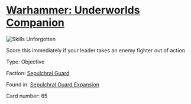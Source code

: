 # [Warhammer: Underworlds Companion](https://guidokessels.github.io/wh-underworlds)

  

![Skills Unforgotten](https://warhammerunderworlds.com/wp-content/uploads/sites/6/2017/12/065_ENG-Skills-Unforgotten.png)

Score this immediately if your leader takes an enemy fighter out of action

Type: Objective

Faction: [Sepulchral Guard](https://guidokessels.github.io/wh-underworlds/factions/sepulchral-guard)

Found in: [Sepulchral Guard Expansion](https://guidokessels.github.io/wh-underworlds/locations/sepulchral-guard-expansion)

Card number: 65
